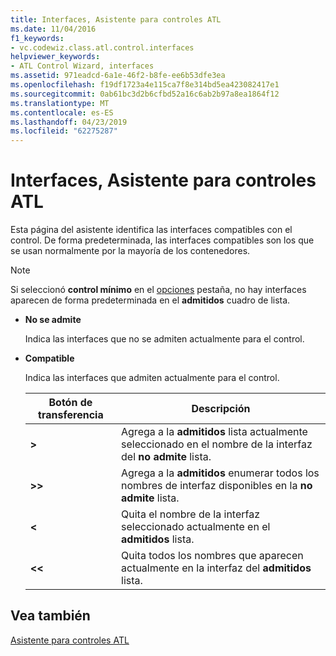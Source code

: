 ```yaml
---
title: Interfaces, Asistente para controles ATL
ms.date: 11/04/2016
f1_keywords:
- vc.codewiz.class.atl.control.interfaces
helpviewer_keywords:
- ATL Control Wizard, interfaces
ms.assetid: 971eadcd-6a1e-46f2-b8fe-ee6b53dfe3ea
ms.openlocfilehash: f19df1723a4e115ca7f8e314bd5ea423082417e1
ms.sourcegitcommit: 0ab61bc3d2b6cfbd52a16c6ab2b97a8ea1864f12
ms.translationtype: MT
ms.contentlocale: es-ES
ms.lasthandoff: 04/23/2019
ms.locfileid: "62275287"
---
```

# <a name="interfaces-atl-control-wizard"></a>Interfaces, Asistente para controles ATL

Esta página del asistente identifica las interfaces compatibles con el control. De forma predeterminada, las interfaces compatibles son los que se usan normalmente por la mayoría de los contenedores.

> [!NOTE]
> Si seleccionó **control mínimo** en el [opciones](../../atl/reference/options-atl-control-wizard.md) pestaña, no hay interfaces aparecen de forma predeterminada en el **admitidos** cuadro de lista.

- **No se admite**

   Indica las interfaces que no se admiten actualmente para el control.

- **Compatible**

   Indica las interfaces que admiten actualmente para el control.

   |Botón de transferencia|Descripción|
   |---------------------|-----------------|
   |**>**|Agrega a la **admitidos** lista actualmente seleccionado en el nombre de la interfaz del **no admite** lista.|
   |**>>**|Agrega a la **admitidos** enumerar todos los nombres de interfaz disponibles en la **no admite** lista.|
   |**\<**|Quita el nombre de la interfaz seleccionado actualmente en el **admitidos** lista.|
   |**\<\<**|Quita todos los nombres que aparecen actualmente en la interfaz del **admitidos** lista.|

## <a name="see-also"></a>Vea también

[Asistente para controles ATL](../../atl/reference/atl-control-wizard.md)
